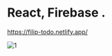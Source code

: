 # React, Firebase .
https://filip-todo.netlify.app/

![1](https://user-images.githubusercontent.com/114927397/216093579-690afbe7-a29f-4ba2-be57-be4f816d3cf6.jpg)
